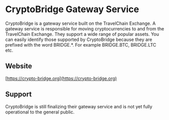 # CryptoBridge Gateway Service

CryptoBridge is a gateway service built on the TravelChain Exchange. A gateway service is responsible for moving cryptocurrencies to and from the TravelChain Exchange. They support a wide range of popular assets. You can easily identify those supported by CryptoBridge because they are prefixed with the word BRIDGE.*. For example BRIDGE.BTC, BRIDGE.LTC etc.

## Website
[https://crypto-bridge.org](https://crypto-bridge.org)

## Support
CryptoBridge is still finalizing their gateway service and is not yet fully operational to the general public.
